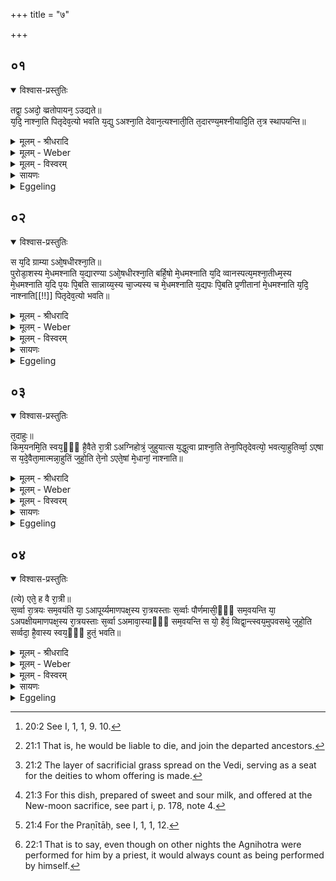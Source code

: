 +++
title = "७"

+++


## ०१


<details open><summary>विश्वास-प्रस्तुतिः</summary>

तद्वा᳘ ऽअदो᳘ व्व्रतोपायन᳘ ऽउद्यते॥  
य᳘दि᳘ नाश्ना᳘ति पितृदेव᳘त्यो भवति य᳘द्यु ऽअश्ना᳘ति देवान᳘त्यश्नाती᳘ति त᳘दारण्य᳘मश्नीयादि᳘ति त᳘त्र स्थापयन्ति॥
</details>

<details><summary>मूलम् - श्रीधरादि</summary>

तद्वा᳘ ऽअदो᳘ व्व्रतोपायन᳘ ऽउद्यते॥  
य᳘दि᳘ नाश्ना᳘ति पितृदेव᳘त्यो भवति य᳘द्यु ऽअश्ना᳘ति देवान᳘त्यश्नाती᳘ति त᳘दारण्य᳘मश्नीयादि᳘ति त᳘त्र स्थापयन्ति॥
</details>

<details><summary>मूलम् - Weber</summary>

तद्वा᳘ अदो᳘ व्रतोपायन᳘ उद्यते॥  
य᳘दिॗ नाश्ना᳘ति पितृदेव᳘त्यो भवति य᳘द्यु अश्ना᳘ति देवान᳘त्यश्नाती᳘ति त᳘दारण्य᳘मश्नीयादि᳘ति त᳘त्र स्थापयन्ति॥
</details>

<details><summary>मूलम् - विस्वरम्</summary>

तद्वा अदो व्रतोपायन उद्यते । यदि नाश्नाति पितृदेवत्यो भवति । यद्यु अश्नाति देवानत्यश्नाति- इति । तदारण्यमश्नीयादिति तत्र स्थापयंति ॥ १ ॥ 
</details>

<details><summary>सायणः</summary>

अथ तत्रैव दर्शपूर्णमासयागे व्रतोपायनविषयां मीमांसां कर्तुं प्रतिजानीते- **तद्वा अद** इति । तत्तत्र दर्शपूर्णमासयोः । 'अदः' अमुष्मिन् "व्रतमुपैष्यन्" (श. प. १ । १ । १ । १) इत्यादावेव प्रतिपादिते 'व्रतोपायने' व्रतस्य उपायनं उपगमः तस्मिन् विषये 'उद्यते' रात्रिभोजनकरणाकरणविषयो विशेषो विचार्यते । वदेः कर्मणि यक् (पा. सू. १ । ३ । १३) । तत्र अशनानशनयोस्तावद्दोषमाह- **यदि नाश्नाती**ति । 'यदि' पर्वरात्रौ यजमानः 'नाश्नीयात्' तर्हि 'पितृदेवत्यः' भवेत् । पितॄणां हि भोजन न रात्रौ भवति । "नच नक्तं श्राद्धं कुर्वीत" इति रात्रौ श्राद्धनिषेधस्मरणात् । अतो यजमानो ऽपि रात्रौ अभुंजानस्तत्सदृशो भवेत् । नच एतज्जीवतो युक्तम् । तर्हि एतद्दोषपरिहाराय यदि 'अश्नीयात्' परेद्युर्यष्टव्यानागतान् देवान् अत्यश्नीयात् अतिक्रम्य भुक्तवान् भवेत् । 'इति' अनेन प्रकारेण 'उद्यते' इति पूर्वत्र संबन्धः । कथं तर्हि कर्तव्यमिति तत्राह- **तदारण्यमि**ति । तत्तस्माद्धेतोः आरण्यमरण्यनिष्पन्नं श्यामाकादिकमश्नीयात् इत्येवं 'तत्र' व्रतोपायनविषये 'स्थापयति' केचिन्निर्णयं कुर्वंति । अत एव तैत्तिरीयके- "यदश्नन्नुपवसेत्पितृदेवत्यः स्यादत आरण्यमश्नाति" इति ॥ १ ॥ 
</details>

<details><summary>Eggeling</summary>

1. Now there, on the occasion of the entering on the fast, it is said [^egg_114], 'If he does not eat, he becomes

[^egg_114]: 20:2 See I, 1, 1, 9. 10.

consecrated to the Fathers [^egg_115]; and if he does eat he eats whilst passing over the gods;' and, in this respect, they lay down the rule, 'Let him therefore eat what grows in the forest.'

[^egg_115]: 21:1 That is, he would be liable to die, and join the departed ancestors.
</details>


## ०२


<details open><summary>विश्वास-प्रस्तुतिः</summary>

स य᳘दि ग्राम्या ऽओ᳘षधीरश्ना᳘ति॥  
पुरोडा᳘शस्य मे᳘धमश्नाति य᳘द्यारण्या ऽओ᳘षधीरश्ना᳘ति बर्हि᳘षो मे᳘धमश्नाति य᳘दि व्वानस्पत्य᳘मश्ना᳘तीध्म᳘स्य मे᳘धमश्नाति य᳘दि प᳘यः पि᳘बति सान्नाय्य᳘स्य चा᳘ज्यस्य च मे᳘धमश्नाति य᳘द्यपः पि᳘बति प्र᳘णीतानां मे᳘धमश्नाति य᳘दि᳘ नाश्नाति[[!!]] पितृदेव᳘त्यो भवति॥
</details>

<details><summary>मूलम् - श्रीधरादि</summary>

स य᳘दि ग्राम्या ऽओ᳘षधीरश्ना᳘ति॥  
पुरोडा᳘शस्य मे᳘धमश्नाति य᳘द्यारण्या ऽओ᳘षधीरश्ना᳘ति बर्हि᳘षो मे᳘धमश्नाति य᳘दि व्वानस्पत्य᳘मश्ना᳘तीध्म᳘स्य मे᳘धमश्नाति य᳘दि प᳘यः पि᳘बति सान्नाय्य᳘स्य चा᳘ज्यस्य च मे᳘धमश्नाति य᳘द्यपः पि᳘बति प्र᳘णीतानां मे᳘धमश्नाति य᳘दि᳘ नाश्नाति[[!!]] पितृदेव᳘त्यो भवति॥
</details>

<details><summary>मूलम् - Weber</summary>

स य᳘दि ग्राम्या ओ᳘षधीरश्ना᳘ति॥  
पुरोडा᳘शस्य मे᳘धमश्नाति य᳘द्यारण्या ओ᳘षधीरश्ना᳘ति बर्हि᳘षो मे᳘धमश्नाति य᳘दि वानस्पत्य᳘मश्ना᳘तीध्म᳘स्य मे᳘धमश्नाति य᳘दि प᳘यः पि᳘बति सांनाय्य᳘स्य चा᳘ज्यस्य च मे᳘धमश्नाति य᳘द्यपः पि᳘बति प्र᳘णीतानाम् मे᳘धमश्नाति य᳘दिॗ नाश्ना᳘ति पितृदेव᳘त्यो भवति॥
</details>

<details><summary>मूलम् - विस्वरम्</summary>

स यदि ग्राम्या ओषधीरश्नाति, पुरोडाशस्य मेघमश्नाति । यद्यारण्या ओषधीरश्नाति, बर्हिषो मेघमश्नाति । यदि वानस्पत्यमश्नाति, इध्मस्य मेधमश्नाति । यदि पयः पिबति, सान्नाय्यस्य चाज्यस्य च मेधमश्नाति । यद्यपः पिबति, प्रणीतानां मेधमश्नाति । यदि नाश्नाति पितृदेवत्यो भवति ॥ २ ॥ 
</details>

<details><summary>सायणः</summary>

एतदारण्याशनमपि पूर्वपक्षीकुर्वन् संभवत्पक्षांतराण्युपन्यस्य दूषयति- **स यदि ग्राम्या** इति । पुरोडाशप्रकृतिभूतानां व्रीहियवानां ग्राम्याणामशने तत्कार्यस्य 'पुरोडाशस्य मेधं' यज्ञियं सारं भुक्तवान् भवति । एवमुत्तरत्रापि योज्यम् । **वानस्पत्यमि**ति । वनस्पतिविकारभूतं फलादिकं 'वानस्पत्यम्' । **सान्नाय्यस्य चाज्यस्य चे**ति । दधिपयोलक्षणं सान्नाय्यं हविः आज्यं च इत्येतदुभयं पयसः कार्यमिति तत्पाने तदुभयस्य यज्ञयोग्यं सारं भुक्तवान् भवतीत्यर्थः । **यद्यपः पिबती**त्यादि । हविषः संयवनार्थाः चमसेनाहवनीयसमीपं नीताः आपः प्रणीता गृह्यंते । अशनपक्षे दोषस्य दुष्परिहारत्वात् अनशनपक्षोक्तदोष एव परिशिष्यत इत्याह- **यदि नाश्नाती**ति ॥ २ ॥ 
</details>

<details><summary>Eggeling</summary>

2. If he eats cultivated plants he eats the sacrificial essence of the offering-cake; and if he eats forest plants he eats the essence of the barhis [^egg_116]; and if he eats aught of trees he eats the essence of the fuel (for the sacrificial fire); and if he drinks milk he consumes the essence of the Sānnāyya [^egg_117]; and if he drinks water he consumes the essence of the lustral waters [^egg_118]; and if he eats nothing he becomes consecrated to the Fathers.

[^egg_116]: 21:2 The layer of sacrificial grass spread on the Vedi, serving as a seat for the deities to whom offering is made.

[^egg_117]: 21:3 For this dish, prepared of sweet and sour milk, and offered at the New-moon sacrifice, see part i, p. 178, note 4.

[^egg_118]: 21:4 For the Praṇītāḥ, see I, 1, 1, 12.
</details>


## ०३


<details open><summary>विश्वास-प्रस्तुतिः</summary>

त᳘दाहुः॥  
किम᳘यनमि᳘ति स्वय᳘ᳫँ᳘ है᳘वैते रा᳘त्री ऽअग्निहोत्रं᳘ जुहुयात्स य᳘द्धुत्वा प्राश्ना᳘ति तेना᳘पितृदेवत्यो᳘ भवत्या᳘हुतिर्व्वा᳘ ऽएषा स य᳘दे᳘वैता᳘मात्मन्ना᳘हुतिं जुहो᳘ति ते᳘नो ऽएते᳘षां मे᳘धानां᳘ नाश्नाति॥
</details>

<details><summary>मूलम् - श्रीधरादि</summary>

त᳘दाहुः॥  
किम᳘यनमि᳘ति स्वय᳘ᳫँ᳘ है᳘वैते रा᳘त्री ऽअग्निहोत्रं᳘ जुहुयात्स य᳘द्धुत्वा प्राश्ना᳘ति तेना᳘पितृदेवत्यो᳘ भवत्या᳘हुतिर्व्वा᳘ ऽएषा स य᳘दे᳘वैता᳘मात्मन्ना᳘हुतिं जुहो᳘ति ते᳘नो ऽएते᳘षां मे᳘धानां᳘ नाश्नाति॥
</details>

<details><summary>मूलम् - Weber</summary>

त᳘दाहुः॥  
किम᳘यनमि᳘ति स्वय᳘ᳫं᳘ हैॗवैते रा᳘त्री अग्निहोत्रं᳘ जुहुयात्स य᳘द्धुत्वा प्राश्ना᳘ति तेना᳘पितृदेवत्यो भवत्या᳘हुतिर्वा᳘ एषा स य᳘देॗवैता᳘मात्मन्ना᳘हुतिं जुहो᳘ति ते᳘नो एते᳘षाम् मे᳘धानांॗ नाश्नाति॥
</details>

<details><summary>मूलम् - विस्वरम्</summary>

तदाहु किमयनमिति । स्वयं हैवैते रात्री अग्निहोत्रं जुहुयात् । स यद्धुत्वा प्राश्नाति, तेनापितृदेवत्यो भवति । आहुतिर्वा एषा । स यदेवैतामात्मन्नाहुतिं जुहोति । तेनो एतेषां मेधानां नाश्नाति ॥ ३ ॥ 
</details>

<details><summary>सायणः</summary>

अस्य दोषस्य प्रश्नपूर्वकं परिहारमाह- **तदाहुः किमयनमि**ति । अनुष्ठानमार्गः क इति ब्रह्मवादिनां प्रश्नः । अस्योत्तरं श्रुतिराचष्टे- **स्वयम्** इति । 'एते रात्री' "अत्यंतसंयोगे द्वितीया" (पा. सू. २ । १ । २९) । पर्वरात्रौ यजमानः स्वयमेवाग्निहोत्रं जुहुयात् । यजमानो हुतशिष्टं होमानंतरं यत्प्राश्नाति 'तेन' प्राशनेन प्रागुदीरितपितृदेवत्यलक्षणदोषस्तस्य न भवति । मेधाशनलक्षणो दोषो ऽपि नास्तीत्याह- **आहुतिर्वा एषे**ति । यदग्निहोत्रहुतशेषभक्षणं, 'एषा आहुतिः' खलु । अत एवान्यत्र श्रूयते- "यच्चतुरुन्नयति द्विर्जुहोति, अथ के द्वे आहुती भवत इति, अग्नावेव वैश्वानरे द्वे आहुती जुहोति" इति । यस्मादेतां प्राशनरूपामाहुतिमेव आत्मरूपे वैश्वानरे अग्नौ जुहोति । अतो ऽनेनैव कारणेन एषां प्रागुक्तानां पुरोडाशादीनां यज्ञियसारं न भुक्तवान् भवतीत्यर्थः ॥ ३ ॥ 
</details>

<details><summary>Eggeling</summary>

3. As to this they say, 'What course of procedure is there?' Well, let him, on those two nights (of full and new moon), himself offer the Agnihotra: inasmuch as, after offering, he takes food he does not become consecrated to the Fathers, for that (libation) is an offering; and inasmuch as he performs that offering in his own self he does not eat of those sacrificial essences.
</details>


## ०४


<details open><summary>विश्वास-प्रस्तुतिः</summary>

(त्ये) एते᳘ ह वै रा᳘त्री॥  
स᳘र्व्वा रा᳘त्रयः सम᳘वयंति या᳘ ऽआपूर्य्यमाणपक्ष᳘स्य रा᳘त्रयस्ताः स᳘र्व्वाः पौर्णमासी᳘ᳫँ᳘ सम᳘वयन्ति या᳘ ऽअपक्षीयमाणपक्ष᳘स्य रा᳘त्रयस्ताः स᳘र्व्वा ऽअमावा᳘स्याᳫँ᳭ सम᳘वयन्ति स यो᳘ हैवं᳘ व्विद्वा᳘न्त्स्वय᳘मुपवसथे᳘ जुहो᳘ति सर्व्वदा᳘ है᳘वास्य स्वय᳘ᳫँ᳘ हुतं᳘ भवति॥
</details>

<details><summary>मूलम् - श्रीधरादि</summary>

(त्ये) एते᳘ ह वै रा᳘त्री॥  
स᳘र्व्वा रा᳘त्रयः सम᳘वयंति या᳘ ऽआपूर्य्यमाणपक्ष᳘स्य रा᳘त्रयस्ताः स᳘र्व्वाः पौर्णमासी᳘ᳫँ᳘ सम᳘वयन्ति या᳘ ऽअपक्षीयमाणपक्ष᳘स्य रा᳘त्रयस्ताः स᳘र्व्वा ऽअमावा᳘स्याᳫँ᳭ सम᳘वयन्ति स यो᳘ हैवं᳘ व्विद्वा᳘न्त्स्वय᳘मुपवसथे᳘ जुहो᳘ति सर्व्वदा᳘ है᳘वास्य स्वय᳘ᳫँ᳘ हुतं᳘ भवति॥
</details>

<details><summary>मूलम् - Weber</summary>

एते᳘ ह वै रा᳘त्री॥  
स᳘र्वा रा᳘त्रयः सम᳘वयन्ति या᳘ आपूर्यमाणपक्ष᳘स्य रा᳘त्रयस्ताः स᳘र्वाः पौर्णमासी᳘ᳫं᳘ सम᳘वयन्ति या᳘ अपक्षीयमाणपक्ष᳘स्य रा᳘त्रयस्ताः स᳘र्वा अमावाॗस्याᳫं सम᳘वयन्ति स यो᳘ हैवं᳘ विद्वा᳘न्त्स्वय᳘मुपवसथे᳘ जुहो᳘ति सर्वदा᳘ हैॗवास्य स्वय᳘ᳫं᳘ हुत᳘म् भवति॥
</details>

<details><summary>मूलम् - विस्वरम्</summary>

एते ह वै रात्री सर्वा रात्रयः समवयंति । या अपूर्यमाणपक्षस्य रात्रयः, ताः सर्वाः पौर्णमासीं समवयंति । या अपक्षीयमाणपक्षस्य रात्रयः, ताः सर्वा अमावास्यां समवयंति । स यो हैवं विद्वान् स्वयमुपवसथे जुहोति । सर्वदा हैवास्य स्वयं हुतं भवति ॥ ४ ॥ 
</details>

<details><summary>सायणः</summary>

पर्वरात्रौ विहितं स्वयं होमं प्रशंसति- **एते ह वै रात्री** इति । 'समवयंति' संप्राप्नुवंति एकीभवंतीत्यर्थः । **या आपूर्यमाणपक्षस्येत्या**दि । यस्मिन्पक्षे चंद्रः कलावृद्ध्या क्रमेणापूर्यते स शुक्लपक्ष आपूर्यमाणपक्षः । तस्य याः प्रतिपदादितिथिषु चतुर्दश 'रात्रयः' 'ताः सर्वाः पौर्णमासीं समवयंति' संप्राप्नुवंति । कलात्ययक्रमेण चंद्रो यस्मिन्नपक्षीयमाणः स अपरपक्षः । तस्य 'या रात्रयः' 'ताः सर्वा अमावास्यां' प्रविशंति । एवं विदुषः 'स्वयं' पर्वणि जुह्वतो यजमानस्य अन्यासु रात्रिषु ऋत्विजा क्रियमाणो ऽपि होमः स्वयं होमः संपद्यत इत्यर्थः ॥ ४ ॥ 

इति श्रीसायणाचार्यविरचिते माधवीये वेदार्थप्रकाशे माध्यन्दिनीयशतपथब्राह्मणभाष्ये एकादश काण्डे प्रथमे ऽध्याये सप्तमं ब्राह्मणम् ॥ (११-१-७) ॥ 
</details>

<details><summary>Eggeling</summary>

4. Now all the nights concentrate themselves in these two nights: all the nights of the waxing moon concentrate in the night of full moon, and all the nights of the waning moon concentrate in the night of new moon; and, verily, for him who, knowing this, offers (the Agnihotra) himself on the day of

the entrance on the fast, offering is always made by himself [^egg_119].

[^egg_119]: 22:1 That is to say, even though on other nights the Agnihotra were performed for him by a priest, it would always count as being performed by himself.
</details>

